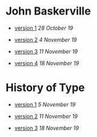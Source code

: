# John Baskerville
- [version 1](https://alexmccormick24.github.io/john_baskerville/baskerville.html)
*28 October 19*

- [version 2](https://alexmccormick24.github.io/john_baskerville/baskerville2.html)
*4 November 19*

- [version 3](https://alexmccormick24.github.io/john_baskerville/baskerville3.html)
*11 November 19*

- [version 4](https://alexmccormick24.github.io/john_baskerville/baskerville4.html)
*18 November 19*

# History of Type
- [version 1](https://alexmccormick24.github.io/john_baskerville/history1.html)
*5 November 19*

- [version 2](https://alexmccormick24.github.io/john_baskerville/history2.html)
*11 November 19*

- [version 3](https://alexmccormick24.github.io/john_baskerville/history3.html)
*18 November 19*
